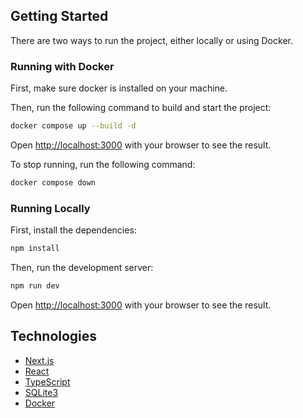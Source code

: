 ## Getting Started

There are two ways to run the project, either locally or using Docker.

### Running with Docker

First, make sure docker is installed on your machine.

Then, run the following command to build and start the project:

```bash
docker compose up --build -d
```

Open [http://localhost:3000](http://localhost:3000) with your browser to see the result.

To stop running, run the following command:

```bash
docker compose down
```

### Running Locally

First, install the dependencies:

```bash
npm install
```

Then, run the development server:

```bash
npm run dev
```

Open [http://localhost:3000](http://localhost:3000) with your browser to see the result.

## Technologies

- [Next.js](https://nextjs.org/)
- [React](https://reactjs.org/)
- [TypeScript](https://www.typescriptlang.org/)
- [SQLite3](https://www.sqlite.org/index.html)
- [Docker](https://www.docker.com/)
